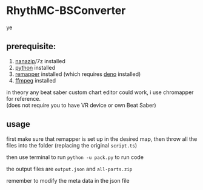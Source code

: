 # RhythMC-BSConverter
ye

## prerequisite:
1. [nanazip](https://github.com/M2Team/NanaZip)/7z installed
2. [python](https://www.python.org/) installed
3. [remapper](https://github.com/Swifter1243/ReMapper) installed (which requires [deno](https://deno.com/) installed) 
4. [ffmpeg](https://ffmpeg.org/) installed

in theory any beat saber custom chart editor could work, i use chromapper for reference.  
(does not require you to have VR device or own Beat Saber)

## usage
first make sure that remapper is set up in the desired map, then throw all the files into the folder (replacing the original `script.ts`)

then use terminal to run `python -u pack.py` to run code

the output files are `output.json` and `all-parts.zip`

remember to modify the meta data in the json file

